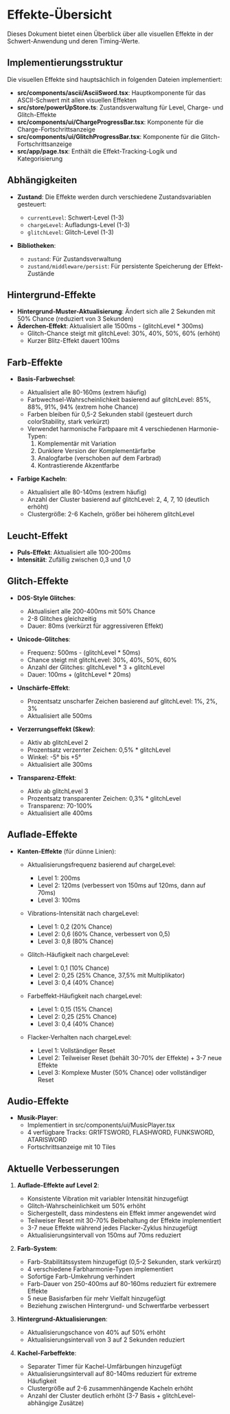 # Effekte-Übersicht

Dieses Dokument bietet einen Überblick über alle visuellen Effekte in der Schwert-Anwendung und deren Timing-Werte.

## Implementierungsstruktur

Die visuellen Effekte sind hauptsächlich in folgenden Dateien implementiert:

- **src/components/ascii/AsciiSword.tsx**: Hauptkomponente für das ASCII-Schwert mit allen visuellen Effekten
- **src/store/powerUpStore.ts**: Zustandsverwaltung für Level, Charge- und Glitch-Effekte
- **src/components/ui/ChargeProgressBar.tsx**: Komponente für die Charge-Fortschrittsanzeige
- **src/components/ui/GlitchProgressBar.tsx**: Komponente für die Glitch-Fortschrittsanzeige
- **src/app/page.tsx**: Enthält die Effekt-Tracking-Logik und Kategorisierung

## Abhängigkeiten

- **Zustand**: Die Effekte werden durch verschiedene Zustandsvariablen gesteuert:
  - `currentLevel`: Schwert-Level (1-3)
  - `chargeLevel`: Aufladungs-Level (1-3)
  - `glitchLevel`: Glitch-Level (1-3)

- **Bibliotheken**:
  - `zustand`: Für Zustandsverwaltung
  - `zustand/middleware/persist`: Für persistente Speicherung der Effekt-Zustände

## Hintergrund-Effekte

- **Hintergrund-Muster-Aktualisierung**: Ändert sich alle 2 Sekunden mit 50% Chance (reduziert von 3 Sekunden)
- **Äderchen-Effekt**: Aktualisiert alle 1500ms - (glitchLevel * 300ms)
  - Glitch-Chance steigt mit glitchLevel: 30%, 40%, 50%, 60% (erhöht)
  - Kurzer Blitz-Effekt dauert 100ms

## Farb-Effekte

- **Basis-Farbwechsel**:
  - Aktualisiert alle 80-160ms (extrem häufig)
  - Farbwechsel-Wahrscheinlichkeit basierend auf glitchLevel: 85%, 88%, 91%, 94% (extrem hohe Chance)
  - Farben bleiben für 0,5-2 Sekunden stabil (gesteuert durch colorStability, stark verkürzt)
  - Verwendet harmonische Farbpaare mit 4 verschiedenen Harmonie-Typen:
    1. Komplementär mit Variation
    2. Dunklere Version der Komplementärfarbe
    3. Analogfarbe (verschoben auf dem Farbrad)
    4. Kontrastierende Akzentfarbe

- **Farbige Kacheln**:
  - Aktualisiert alle 80-140ms (extrem häufig)
  - Anzahl der Cluster basierend auf glitchLevel: 2, 4, 7, 10 (deutlich erhöht)
  - Clustergröße: 2-6 Kacheln, größer bei höherem glitchLevel

## Leucht-Effekt

- **Puls-Effekt**: Aktualisiert alle 100-200ms
- **Intensität**: Zufällig zwischen 0,3 und 1,0

## Glitch-Effekte

- **DOS-Style Glitches**:
  - Aktualisiert alle 200-400ms mit 50% Chance
  - 2-8 Glitches gleichzeitig
  - Dauer: 80ms (verkürzt für aggressiveren Effekt)

- **Unicode-Glitches**:
  - Frequenz: 500ms - (glitchLevel * 50ms)
  - Chance steigt mit glitchLevel: 30%, 40%, 50%, 60%
  - Anzahl der Glitches: glitchLevel * 3 + glitchLevel
  - Dauer: 100ms + (glitchLevel * 20ms)

- **Unschärfe-Effekt**:
  - Prozentsatz unscharfer Zeichen basierend auf glitchLevel: 1%, 2%, 3%
  - Aktualisiert alle 500ms

- **Verzerrungseffekt (Skew)**:
  - Aktiv ab glitchLevel 2
  - Prozentsatz verzerrter Zeichen: 0,5% * glitchLevel
  - Winkel: -5° bis +5°
  - Aktualisiert alle 300ms

- **Transparenz-Effekt**:
  - Aktiv ab glitchLevel 3
  - Prozentsatz transparenter Zeichen: 0,3% * glitchLevel
  - Transparenz: 70-100%
  - Aktualisiert alle 400ms

## Auflade-Effekte

- **Kanten-Effekte** (für dünne Linien):
  - Aktualisierungsfrequenz basierend auf chargeLevel:
    - Level 1: 200ms
    - Level 2: 120ms (verbessert von 150ms auf 120ms, dann auf 70ms)
    - Level 3: 100ms
  
  - Vibrations-Intensität nach chargeLevel:
    - Level 1: 0,2 (20% Chance)
    - Level 2: 0,6 (60% Chance, verbessert von 0,5)
    - Level 3: 0,8 (80% Chance)
  
  - Glitch-Häufigkeit nach chargeLevel:
    - Level 1: 0,1 (10% Chance)
    - Level 2: 0,25 (25% Chance, 37,5% mit Multiplikator)
    - Level 3: 0,4 (40% Chance)
  
  - Farbeffekt-Häufigkeit nach chargeLevel:
    - Level 1: 0,15 (15% Chance)
    - Level 2: 0,25 (25% Chance)
    - Level 3: 0,4 (40% Chance)

  - Flacker-Verhalten nach chargeLevel:
    - Level 1: Vollständiger Reset
    - Level 2: Teilweiser Reset (behält 30-70% der Effekte) + 3-7 neue Effekte
    - Level 3: Komplexe Muster (50% Chance) oder vollständiger Reset

## Audio-Effekte

- **Musik-Player**:
  - Implementiert in src/components/ui/MusicPlayer.tsx
  - 4 verfügbare Tracks: GR1FTSWORD, FLASHWORD, FUNKSWORD, ATARISWORD
  - Fortschrittsanzeige mit 10 Tiles

## Aktuelle Verbesserungen

1. **Auflade-Effekte auf Level 2**:
   - Konsistente Vibration mit variabler Intensität hinzugefügt
   - Glitch-Wahrscheinlichkeit um 50% erhöht
   - Sichergestellt, dass mindestens ein Effekt immer angewendet wird
   - Teilweiser Reset mit 30-70% Beibehaltung der Effekte implementiert
   - 3-7 neue Effekte während jedes Flacker-Zyklus hinzugefügt
   - Aktualisierungsintervall von 150ms auf 70ms reduziert

2. **Farb-System**:
   - Farb-Stabilitätssystem hinzugefügt (0,5-2 Sekunden, stark verkürzt)
   - 4 verschiedene Farbharmonie-Typen implementiert
   - Sofortige Farb-Umkehrung verhindert
   - Farb-Dauer von 250-400ms auf 80-160ms reduziert für extremere Effekte
   - 5 neue Basisfarben für mehr Vielfalt hinzugefügt
   - Beziehung zwischen Hintergrund- und Schwertfarbe verbessert

3. **Hintergrund-Aktualisierungen**:
   - Aktualisierungschance von 40% auf 50% erhöht
   - Aktualisierungsintervall von 3 auf 2 Sekunden reduziert

4. **Kachel-Farbeffekte**:
   - Separater Timer für Kachel-Umfärbungen hinzugefügt
   - Aktualisierungsintervall auf 80-140ms reduziert für extreme Häufigkeit
   - Clustergröße auf 2-6 zusammenhängende Kacheln erhöht
   - Anzahl der Cluster deutlich erhöht (3-7 Basis + glitchLevel-abhängige Zusätze) 